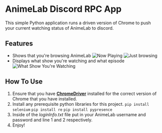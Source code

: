# AnimeLab Discord RPC App
This simple Python application runs a driven version of Chrome to push your current watching status of AnimeLab to discord. 

## Features

 - Shows that you're browsing AnimeLab
 ![Now Playing](https://i.imgur.com/LLVbWIQ.png)
 ![Just browsing](https://i.imgur.com/1NNqPNA.png)
 - Displays what show you're watching and what episode
 ![What Show You're Watching](https://i.imgur.com/hDvxKj0.png)

## How To Use

 1. Ensure that you have [**ChromeDriver**](https://chromedriver.chromium.org/downloads) installed for the correct version of Chrome that you have installed.
 2. Install any prerequisite python libraries for this project.
``pip install selenium``
``pip install re``
``pip install pypresence``
 3. Inside of the *loginInfo.txt* file put in your AnimeLab username and password and line 1 and 2 respectively.
 4. Enjoy!